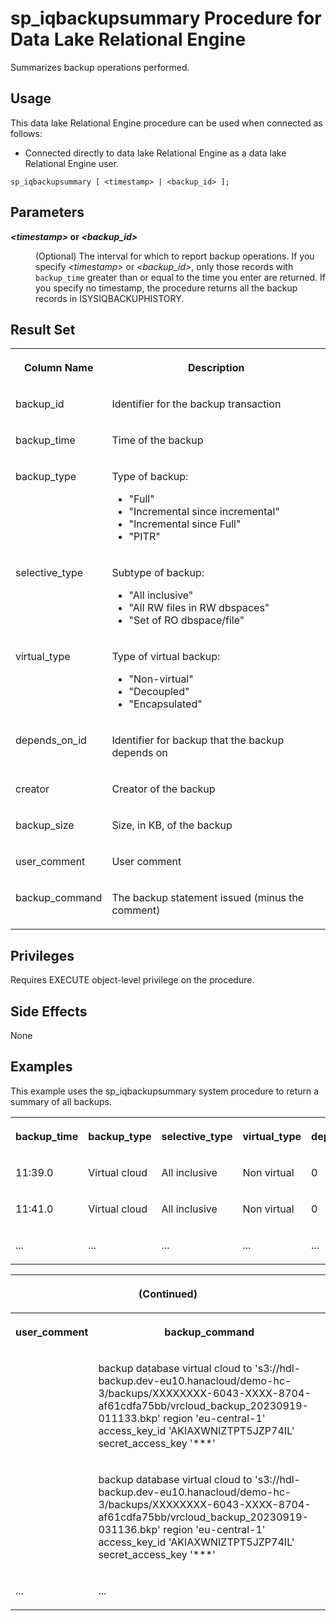 <!-- loioa59c232b84f210158782a51ce66730eb -->

# sp\_iqbackupsummary Procedure for Data Lake Relational Engine

Summarizes backup operations performed.



<a name="loioa59c232b84f210158782a51ce66730eb__section_gkp_cwh_b4b"/>

## Usage

This data lake Relational Engine procedure can be used when connected as follows:

-   Connected directly to data lake Relational Engine as a data lake Relational Engine user.



```
sp_iqbackupsummary [ <timestamp> | <backup_id> ];
```



<a name="loioa59c232b84f210158782a51ce66730eb__iq_refbb_1393"/>

## Parameters


<dl>
<dt><b>

*<timestamp\>* or *<backup\_id\>*

</b></dt>
<dd>

\(Optional\) The interval for which to report backup operations. If you specify *<timestamp\>* or *<backup\_id\>*, only those records with `backup_time` greater than or equal to the time you enter are returned. If you specify no timestamp, the procedure returns all the backup records in ISYSIQBACKUPHISTORY.



</dd>
</dl>



<a name="loioa59c232b84f210158782a51ce66730eb__section_a2z_n11_nbb"/>

## Result Set


<table>
<tr>
<th valign="top">

Column Name

</th>
<th valign="top">

Description

</th>
</tr>
<tr>
<td valign="top">

backup\_id

</td>
<td valign="top">

Identifier for the backup transaction

</td>
</tr>
<tr>
<td valign="top">

backup\_time

</td>
<td valign="top">

Time of the backup

</td>
</tr>
<tr>
<td valign="top">

backup\_type

</td>
<td valign="top">

Type of backup:

-   "Full"
-   "Incremental since incremental"
-   "Incremental since Full"
-   "PITR"



</td>
</tr>
<tr>
<td valign="top">

selective\_type

</td>
<td valign="top">

Subtype of backup:

-   "All inclusive"
-   "All RW files in RW dbspaces"
-   "Set of RO dbspace/file"



</td>
</tr>
<tr>
<td valign="top">

virtual\_type

</td>
<td valign="top">

Type of virtual backup:

-   "Non-virtual"
-   "Decoupled"
-   "Encapsulated"



</td>
</tr>
<tr>
<td valign="top">

depends\_on\_id

</td>
<td valign="top">

Identifier for backup that the backup depends on

</td>
</tr>
<tr>
<td valign="top">

creator

</td>
<td valign="top">

Creator of the backup

</td>
</tr>
<tr>
<td valign="top">

backup\_size

</td>
<td valign="top">

Size, in KB, of the backup

</td>
</tr>
<tr>
<td valign="top">

user\_comment

</td>
<td valign="top">

User comment

</td>
</tr>
<tr>
<td valign="top">

backup\_command

</td>
<td valign="top">

The backup statement issued \(minus the comment\)

</td>
</tr>
</table>



<a name="loioa59c232b84f210158782a51ce66730eb__iq_refbb_1395"/>

## Privileges

Requires EXECUTE object-level privilege on the procedure.



<a name="loioa59c232b84f210158782a51ce66730eb__section_kk3_dc1_nbb"/>

## Side Effects

None



<a name="loioa59c232b84f210158782a51ce66730eb__iq_refbb_1398"/>

## Examples

This example uses the sp\_iqbackupsummary system procedure to return a summary of all backups.


<table>
<tr>
<th valign="top">

backup\_time

</th>
<th valign="top">

backup\_type

</th>
<th valign="top">

selective\_type

</th>
<th valign="top">

virtual\_type

</th>
<th valign="top">

depends\_on\_id

</th>
<th valign="top">

creator

</th>
<th valign="top">

backup\_size

</th>
</tr>
<tr>
<td valign="top">

11:39.0

</td>
<td valign="top">

Virtual cloud

</td>
<td valign="top">

All inclusive

</td>
<td valign="top">

Non virtual

</td>
<td valign="top">

0

</td>
<td valign="top">

saptu

</td>
<td valign="top">

45372

</td>
</tr>
<tr>
<td valign="top">

11:41.0

</td>
<td valign="top">

Virtual cloud

</td>
<td valign="top">

All inclusive

</td>
<td valign="top">

Non virtual

</td>
<td valign="top">

0

</td>
<td valign="top">

saptu

</td>
<td valign="top">

45276

</td>
</tr>
<tr>
<td valign="top">

...

</td>
<td valign="top">

...

</td>
<td valign="top">

...

</td>
<td valign="top">

...

</td>
<td valign="top">

...

</td>
<td valign="top">

...

</td>
<td valign="top">

...

</td>
</tr>
</table>


<table>
<tr>
<th valign="top" colspan="2">

\(Continued\)

</th>
</tr>
<tr>
<th valign="top">

user\_comment

</th>
<th valign="top">

backup\_command

</th>
</tr>
<tr>
<td valign="top">

 

</td>
<td valign="top">

backup database virtual cloud to 's3://hdl-backup.dev-eu10.hanacloud/demo-hc-3/backups/XXXXXXXX-6043-XXXX-8704-af61cdfa75bb/vrcloud\_backup\_20230919-011133.bkp' region 'eu-central-1' access\_key\_id 'AKIAXWNIZTPT5JZP74IL' secret\_access\_key '\*\*\*'

</td>
</tr>
<tr>
<td valign="top">

 

</td>
<td valign="top">

backup database virtual cloud to 's3://hdl-backup.dev-eu10.hanacloud/demo-hc-3/backups/XXXXXXXX-6043-XXXX-8704-af61cdfa75bb/vrcloud\_backup\_20230919-031136.bkp' region 'eu-central-1' access\_key\_id 'AKIAXWNIZTPT5JZP74IL' secret\_access\_key '\*\*\*'

</td>
</tr>
<tr>
<td valign="top">

...

</td>
<td valign="top">

...

</td>
</tr>
</table>

